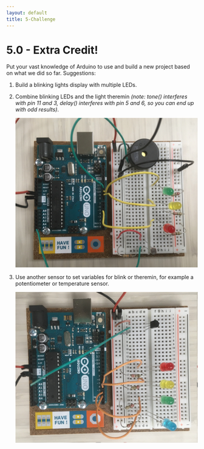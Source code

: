 ```yaml
---
layout: default
title: 5-Challenge
---
```


# 5.0 - Extra Credit!

Put your vast knowledge of Arduino to use and build a new project based on what we did so far. Suggestions:

1. Build a blinking lights display with multiple LEDs.

2. Combine blinking LEDs and the light theremin *(note: tone() interferes with pin 11 and 3, delay() interferes with pin 5 and 6, so you can end up with odd results)*.

    ![blinking theremin](images/blink_theremin.JPG)

3. Use another sensor to set variables for blink or theremin, for example a potentiometer or temperature sensor.  

    ![temp sensor and LEDs](images/temp_sensor.JPG)

